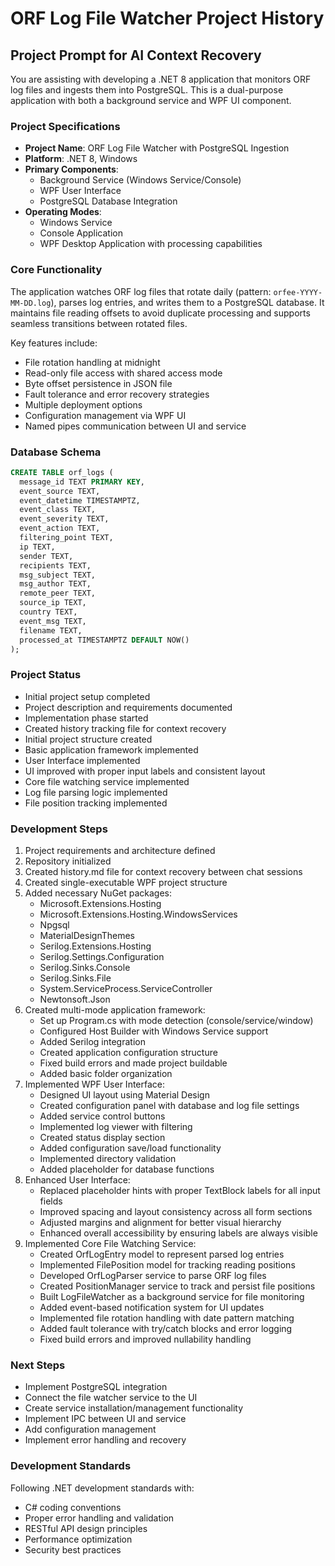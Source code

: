 # ORF Log File Watcher Project History

## Project Prompt for AI Context Recovery

You are assisting with developing a .NET 8 application that monitors ORF log files and ingests them into PostgreSQL. This is a dual-purpose application with both a background service and WPF UI component.

### Project Specifications

- **Project Name**: ORF Log File Watcher with PostgreSQL Ingestion
- **Platform**: .NET 8, Windows
- **Primary Components**:
  - Background Service (Windows Service/Console)
  - WPF User Interface
  - PostgreSQL Database Integration
- **Operating Modes**:
  - Windows Service
  - Console Application
  - WPF Desktop Application with processing capabilities

### Core Functionality

The application watches ORF log files that rotate daily (pattern: `orfee-YYYY-MM-DD.log`), parses log entries, and writes them to a PostgreSQL database. It maintains file reading offsets to avoid duplicate processing and supports seamless transitions between rotated files.

Key features include:
- File rotation handling at midnight
- Read-only file access with shared access mode
- Byte offset persistence in JSON file
- Fault tolerance and error recovery strategies
- Multiple deployment options
- Configuration management via WPF UI
- Named pipes communication between UI and service

### Database Schema

```sql
CREATE TABLE orf_logs (
  message_id TEXT PRIMARY KEY,
  event_source TEXT,
  event_datetime TIMESTAMPTZ,
  event_class TEXT,
  event_severity TEXT,
  event_action TEXT,
  filtering_point TEXT,
  ip TEXT,
  sender TEXT,
  recipients TEXT,
  msg_subject TEXT,
  msg_author TEXT,
  remote_peer TEXT,
  source_ip TEXT,
  country TEXT,
  event_msg TEXT,
  filename TEXT,
  processed_at TIMESTAMPTZ DEFAULT NOW()
);
```

### Project Status

- Initial project setup completed
- Project description and requirements documented
- Implementation phase started
- Created history tracking file for context recovery
- Initial project structure created
- Basic application framework implemented
- User Interface implemented
- UI improved with proper input labels and consistent layout
- Core file watching service implemented
- Log file parsing logic implemented
- File position tracking implemented

### Development Steps

1. Project requirements and architecture defined
2. Repository initialized
3. Created history.md file for context recovery between chat sessions
4. Created single-executable WPF project structure
5. Added necessary NuGet packages:
   - Microsoft.Extensions.Hosting
   - Microsoft.Extensions.Hosting.WindowsServices
   - Npgsql
   - MaterialDesignThemes
   - Serilog.Extensions.Hosting
   - Serilog.Settings.Configuration
   - Serilog.Sinks.Console
   - Serilog.Sinks.File
   - System.ServiceProcess.ServiceController
   - Newtonsoft.Json
6. Created multi-mode application framework:
   - Set up Program.cs with mode detection (console/service/window)
   - Configured Host Builder with Windows Service support
   - Added Serilog integration
   - Created application configuration structure
   - Fixed build errors and made project buildable
   - Added basic folder organization
7. Implemented WPF User Interface:
   - Designed UI layout using Material Design
   - Created configuration panel with database and log file settings
   - Added service control buttons
   - Implemented log viewer with filtering
   - Created status display section
   - Added configuration save/load functionality
   - Implemented directory validation
   - Added placeholder for database functions
8. Enhanced User Interface:
   - Replaced placeholder hints with proper TextBlock labels for all input fields
   - Improved spacing and layout consistency across all form sections
   - Adjusted margins and alignment for better visual hierarchy
   - Enhanced overall accessibility by ensuring labels are always visible
9. Implemented Core File Watching Service:
   - Created OrfLogEntry model to represent parsed log entries
   - Implemented FilePosition model for tracking reading positions
   - Developed OrfLogParser service to parse ORF log files
   - Created PositionManager service to track and persist file positions
   - Built LogFileWatcher as a background service for file monitoring
   - Added event-based notification system for UI updates
   - Implemented file rotation handling with date pattern matching
   - Added fault tolerance with try/catch blocks and error logging
   - Fixed build errors and improved nullability handling

### Next Steps

- Implement PostgreSQL integration
- Connect the file watcher service to the UI
- Create service installation/management functionality
- Implement IPC between UI and service
- Add configuration management
- Implement error handling and recovery

### Development Standards

Following .NET development standards with:
- C# coding conventions
- Proper error handling and validation
- RESTful API design principles
- Performance optimization
- Security best practices 